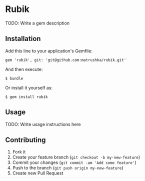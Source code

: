 # Rubik

TODO: Write a gem description

## Installation

Add this line to your application's Gemfile:

    gem 'rubik', git: 'git@github.com:matrushka/rubik.git'

And then execute:

    $ bundle

Or install it yourself as:

    $ gem install rubik

## Usage

TODO: Write usage instructions here

## Contributing

1. Fork it
2. Create your feature branch (`git checkout -b my-new-feature`)
3. Commit your changes (`git commit -am 'Add some feature'`)
4. Push to the branch (`git push origin my-new-feature`)
5. Create new Pull Request
